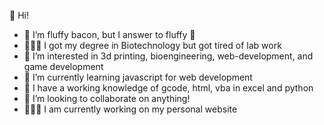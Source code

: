 👋 Hi!
- 🐖 I’m fluffy bacon, but I answer to fluffy 🐖
- 👨🏼‍🔬 I got my degree in Biotechnology but got tired of lab work
- 👀 I’m interested in 3d printing, bioengineering, web-development, and game development
- 🌱 I’m currently learning javascript for web development
- 💾 I have a working knowledge of gcode, html, vba in excel and python
- 💞️ I’m looking to collaborate on anything!
- 👨🏼‍💻 I am currently working on my personal website

<!---
fluffybacon-steam/fluffybacon-steam is a ✨ special ✨ repository because its `README.md` (this file) appears on your GitHub profile.
You can click the Preview link to take a look at your changes.
--->
